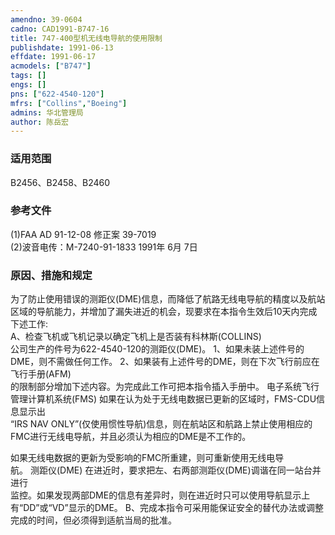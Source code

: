 ```yaml
---
amendno: 39-0604  
cadno: CAD1991-B747-16  
title: 747-400型机无线电导航的使用限制  
publishdate: 1991-06-13  
effdate: 1991-06-17  
acmodels: ["B747"]  
tags: []  
engs: []  
pns: ["622-4540-120"]  
mfrs: ["Collins","Boeing"]  
admins: 华北管理局  
author: 陈岳宏  
---
```

  
### 适用范围  
B2456、B2458、B2460  
  
<!--more-->  
### 参考文件  
  (1)FAA AD 91-12-08 修正案 39-7019  
  (2)波音电传：M-7240-91-1833 1991年 6月 7日  
  
### 原因、措施和规定  

  为了防止使用错误的测距仪(DME)信息，而降低了航路无线电导航的精度以及航站区域的导航能力，并增加了漏失进近的机会，现要求在本指令生效后10天内完成下述工作:  
  A、检查飞机或飞机记录以确定飞机上是否装有科林斯(COLLINS)  
公司生产的件号为622-4540-120的测距仪(DME)。 1、如果未装上述件号的DME，则不需做任何工作。       2、如果装有上述件号的DME，则在下次飞行前应在飞行手册(AFM)  
的限制部分增加下述内容。为完成此工作可把本指令插入手册中。     电子系统飞行管理计算机系统(FMS)     如果在认为处于无线电数据已更新的区域时，FMS-CDU信息显示出  
“IRS NAV ONLY”(仅使用惯性导航)信息，则在航站区和航路上禁止使用相应的FMC进行无线电导航，并且必须认为相应的DME是不工作的。  
  
如果无线电数据的更新为受影响的FMC所重建，则可重新使用无线电导  
航。     测距仪(DME)     在进近时，要求把左、右两部测距仪(DME)调谐在同一站台并进行  
监控。如果发现两部DME的信息有差异时，则在进近时只可以使用导航显示上有“DD”或“VD”显示的DME。     B、完成本指令可采用能保证安全的替代办法或调整完成的时间，但必须得到适航当局的批准。  
